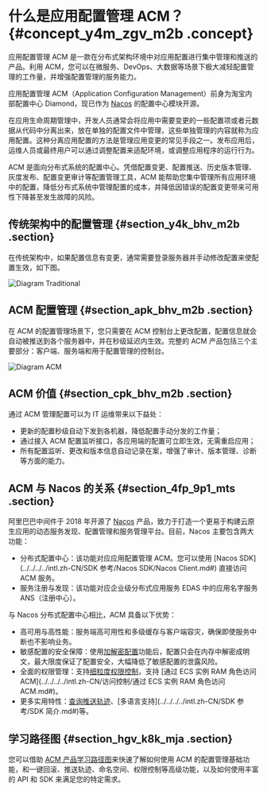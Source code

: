 # 什么是应用配置管理 ACM？ {#concept_y4m_zgv_m2b .concept}

应用配置管理 ACM 是一款在分布式架构环境中对应用配置进行集中管理和推送的产品。利用 ACM，您可以在微服务、DevOps、大数据等场景下极大减轻配置管理的工作量，并增强配置管理的服务能力。

应用配置管理 ACM（Application Configuration Management）前身为淘宝内部配置中心 Diamond，现已作为 [Nacos](https://nacos.io/) 的配置中心模块开源。

在应用生命周期管理中，开发人员通常会将应用中需要变更的一些配置项或者元数据从代码中分离出来，放在单独的配置文件中管理，这些单独管理的内容就称为应用配置。这种分离应用配置的方法是管理应用变更的常见手段之一。发布应用后，运维人员或最终用户可以通过调整配置来适配环境，或调整应用程序的运行行为。

ACM 是面向分布式系统的配置中心。凭借配置变更、配置推送、历史版本管理、灰度发布、配置变更审计等配置管理工具，ACM 能帮助您集中管理所有应用环境中的配置，降低分布式系统中管理配置的成本，并降低因错误的配置变更带来可用性下降甚至发生故障的风险。

## 传统架构中的配置管理 {#section_y4k_bhv_m2b .section}

在传统架构中，如果配置信息有变更，通常需要登录服务器并手动修改配置来使配置生效，如下图。

![Diagram Traditional](http://static-aliyun-doc.oss-cn-hangzhou.aliyuncs.com/assets/img/15941/15649985477242_zh-CN.png)

## ACM 配置管理 {#section_apk_bhv_m2b .section}

在 ACM 的配置管理场景下，您只需要在 ACM 控制台上更改配置，配置信息就会自动被推送到各个服务器中，并在秒级延迟内生效。完整的 ACM 产品包括三个主要部分：客户端、服务端和用于配置管理的控制台。

![Diagram ACM](http://static-aliyun-doc.oss-cn-hangzhou.aliyuncs.com/assets/img/15941/15649985477243_zh-CN.png)

## ACM 价值 {#section_cpk_bhv_m2b .section}

通过 ACM 管理配置可以为 IT 运维带来以下益处：

-   更新的配置秒级自动下发到各机器，降低配置手动分发的工作量；
-   通过接入 ACM 配置监听接口，各应用端的配置可立即生效，无需重启应用；
-   所有配置监听、更改和版本信息自动记录在案，增强了审计、版本管理、诊断等方面的能力。

## ACM 与 Nacos 的关系 {#section_4fp_9p1_mts .section}

阿里巴巴中间件于 2018 年开源了 [Nacos](https://nacos.io) 产品，致力于打造一个更易于构建云原生应用的动态服务发现、配置管理和服务管理平台。目前，Nacos 主要包含两大功能：

-   分布式配置中心：该功能对应应用配置管理 ACM。您可以使用 [Nacos SDK](../../../../intl.zh-CN/SDK 参考/Nacos SDK/Nacos Client.md#) 直接访问 ACM 服务。
-   服务注册与发现：该功能对应企业级分布式应用服务 EDAS 中的应用名字服务 ANS（注册中心）。

与 Nacos 分布式配置中心相比，ACM 具备以下优势：

-   高可用与高性能：服务端高可用性和多级缓存与客户端容灾，确保即使服务中断也不影响业务。
-   敏感配置的安全保障：使用[加解密配置](../../../../intl.zh-CN/用户指南/创建和使用加密配置.md#)功能后，配置只会在内存中解密成明文，最大限度保证了配置安全，大幅降低了敏感配置的泄露风险。
-   全面的权限管理：支持[细粒度权限控制](../../../../intl.zh-CN/访问控制/访问权限控制.md#)，支持 [通过 ECS 实例 RAM 角色访问 ACM](../../../../intl.zh-CN/访问控制/通过 ECS 实例 RAM 角色访问 ACM.md#)。
-   更多实用特性：[查询推送轨迹](../../../../intl.zh-CN/用户指南/查询推送轨迹.md#)、[多语言支持](../../../../intl.zh-CN/SDK 参考/SDK 简介.md#)等。

## 学习路径图 {#section_hgv_k8k_mja .section}

您可以借助 [ACM 产品学习路径图](https://www.alibabacloud.com/getting-started/learningpath/acm)来快速了解如何使用 ACM 的配置管理基础功能，和一键回滚、推送轨迹、命名空间、权限控制等高级功能，以及如何使用丰富的 API 和 SDK 来满足您的特定需求。

